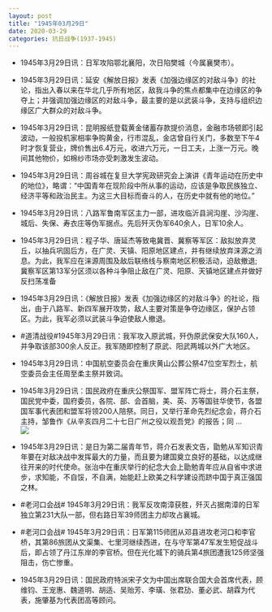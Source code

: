 ```yaml
---
layout: post
title: "1945年03月29日"
date: 2020-03-29
categories: 抗日战争(1937-1945)
---
```


<meta name="referrer" content="no-referrer" />

- 1945年3月29日讯：日军攻陷鄂北襄阳，次日陷樊城（今属襄樊市）。 

- 1945年3月29日讯：延安《解放日报》发表《加强边缘区的对敌斗争》的社论，指出入春以来在华北几乎所有地区，敌我斗争的焦点都集中在边缘区的争夺上；并强调加强边缘区的对敌斗争，最主要的是以武装斗争，支持与组织边缘区广大群众的对敌斗争。 

- 1945年3月29日讯：昆明报纸登载黄金储蓄存款提价消息，金融市场顿即引起波动，一般投机家相率争购黄金，行市混乱，金店曾自行关门，多数至下午4时才恢复营业，牌价售出6.4万元，收进六万元，一日工夫，上涨一万元。晚间其他物价，如棉纱市场亦受刺激发生波动。 

- 1945年3月29日讯：周谷城在复旦大学宪政研究会上演讲《青年运动在历史中的地位》，略谓：“中国青年在现阶段中所从事的运动，应该是争取民族独立、经济平等和政治民主。为这三大目标而奋斗的人，在历史中就有他的地位。” 

- 1945年3月29日讯：八路军鲁南军区主力一部，进攻临沂县涧沟崖、沙沟崖、城后、失保、寿衣庄等伪军据点。先后歼灭伪军640余人，日军10余人。 

- 1945年3月29日讯：程子华、唐延杰等致电冀晋、冀察等军区：敌拟放弃灵丘，以抽兵巩固后方，在广灵、天镇、阳原地区建点，并有继续放弃涞源之消息。为此，我军应在涞源周围及敌后联络线与察南地区积极活动，迫敌撤退;冀察军区第13军分区须以各种斗争阻止敌在广灵、阳原、天镇地区建点并做好反扫荡准备 

- 1945年3月29日讯：《解放日报》发表《加强边缘区的对敌斗争》的社论，指出，由于八路军、新四军展开攻势，敌人主要对策是争夺边缘区，保护占领区。为此，我军必须以武装斗争迫使敌人撤退。 

- #道清战役#1945年3月29日讯：我军攻入原武城，歼伪原武保安大队160人，并争取该部300余人反正。我军随即控制了原武、阳武两城以外广大地区。 

- 1945年3月29日讯：中国航空委员会在重庆黄山公葬公祭47位空军烈士，航空委员会主任周至柔主祭并致词。 

- 1945年3月29日讯：国民政府在重庆公祭国军、盟军阵亡将士，蒋介石主祭，国民党中委，国府委员，各院、部、会首脑，美、英、苏等国驻华使节，各盟国军事代表团和盟军将领200人陪祭。同日，又举行革命先烈纪念会，蒋介石主持，邹鲁作《从辛亥四月二十七日广州之役以观吾党》的报告；同 ... <br/><img src="https://wx2.sinaimg.cn/large/aca367d8ly1gdanyrz3t9j20c8090dfv.jpg" />

- 1945年3月29日讯：是日为第二届青年节，蒋介石发表文告，勖勉从军知识青年要在对敌决战中发挥最大的力量，而且要为建国奠立良好的基础，以达成继往开来的时代使命。张治中在重庆举行的纪念大会上勖勉青年应从自省中求进步，求知能，不自馁，不自满，始能赶上欧美之科学建设而跻中国于真正强国之林。 

- #老河口会战# 1945年3月29日讯：我军反攻南漳获胜，歼灭占据南漳的日军独立第231大队一部，但右路日军39师团主力却攻占襄城。 

- #老河口会战# 1945年3月29日讯：日军第115师团从邓县进攻老河口和李官桥，其第86旅团从文渠集、七里河继续西进，在与守军第47军发生短促战斗后，即占领了丹江东岸的李官桥。但在光化城下的骑兵第4旅团遭我125师坚强阻击，伤亡惨重。 

- 1945年3月29日讯：国民政府特派宋子文为中国出席联合国大会首席代表，顾维钧、王宠惠、魏道明、胡适、吴贻芳、李璜、张君劢、董必武、胡霖为代表，施肇基为代表团高等顾问。 

